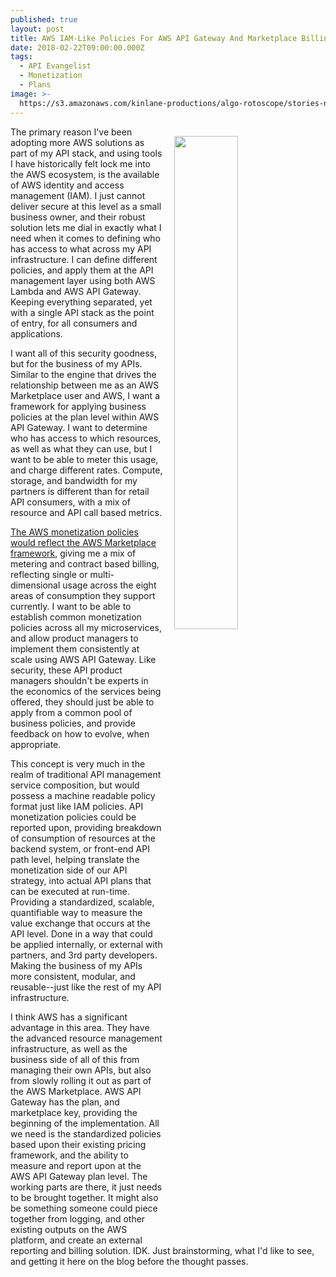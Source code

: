 ```yaml
---
published: true
layout: post
title: AWS IAM-Like Policies For AWS API Gateway And Marketplace Billing
date: 2018-02-22T09:00:00.000Z
tags:
  - API Evangelist
  - Monetization
  - Plans
image: >-
  https://s3.amazonaws.com/kinlane-productions/algo-rotoscope/stories-new/server-cloud1_internet_numbers.jpg
---
```

<p><img src="https://s3.amazonaws.com/kinlane-productions/algo-rotoscope/stories-new/server-cloud1_internet_numbers.jpg" align="right" width="45%" style="padding: 15px;" /></p>The primary reason I've been adopting more AWS solutions as part of my API stack, and using tools I have historically felt lock me into the AWS ecosystem, is the available of AWS identity and access management (IAM). I just cannot deliver secure at this level as a small business owner, and their robust solution lets me dial in exactly what I need when it comes to defining who has access to what across my API infrastructure. I can define different policies, and apply them at the API management layer using both AWS Lambda and AWS API Gateway. Keeping everything separated, yet with a single API stack as the point of entry, for all consumers and applications.

I want all of this security goodness, but for the business of my APIs. Similar to the engine that drives the relationship between me as an AWS Marketplace user and AWS, I want a framework for applying business policies at the plan level within AWS API Gateway. I want to determine who has access to which resources, as well as what they can use, but I want to be able to meter this usage, and charge different rates. Compute, storage, and bandwidth for my partners is different than for retail API consumers, with a mix of resource and API call based metrics.

[The AWS monetization policies would reflect the AWS Marketplace framework](https://plans.apievangelist.com/2017/10/23/api-monetization-framework-introduced-by-aws-marketplace/), giving me a mix of metering and contract based billing, reflecting single or multi-dimensional usage across the eight areas of consumption they support currently. I want to be able to establish common monetization policies across all my microservices, and allow product managers to implement them consistently at scale using AWS API Gateway. Like security, these API product managers shouldn't be experts in the economics of the services being offered, they should just be able to apply from a common pool of business policies, and provide feedback on how to evolve, when appropriate.

This concept is very much in the realm of traditional API management service composition, but would possess a machine readable policy format just like IAM policies. API monetization policies could be reported upon, providing breakdown of consumption of resources at the backend system, or front-end API path level, helping translate the monetization side of our API strategy, into actual API plans that can be executed at run-time. Providing a standardized, scalable, quantifiable way to measure the value exchange that occurs at the API level. Done in a way that could be applied internally, or external with partners, and 3rd party developers. Making the business of my APIs more consistent, modular, and reusable--just like the rest of my API infrastructure.

I think AWS has a significant advantage in this area. They have the advanced resource management infrastructure, as well as the business side of all of this from managing their own APIs, but also from slowly rolling it out as part of the AWS Marketplace. AWS API Gateway has the plan, and marketplace key, providing the beginning of the implementation. All we need is the standardized policies based upon their existing pricing framework, and the ability to measure and report upon at the AWS API Gateway plan level. The working parts are there, it just needs to be brought together. It might also be something someone could piece together from logging, and other existing outputs on the AWS platform, and create an external reporting and billing solution. IDK. Just brainstorming, what I'd like to see, and getting it here on the blog before the thought passes.
